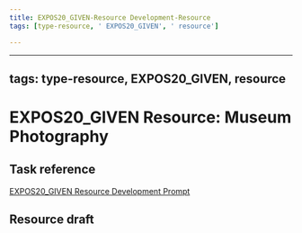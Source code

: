 ```yaml
---
title: EXPOS20_GIVEN-Resource Development-Resource
tags: [type-resource, ' EXPOS20_GIVEN', ' resource']

---
```


---
tags: type-resource, EXPOS20_GIVEN, resource
---

# EXPOS20_GIVEN Resource: Museum Photography

## Task reference
[EXPOS20_GIVEN Resource Development Prompt](/7o1RF6qNSBW7py6A7fi9Gw)
## Resource draft

